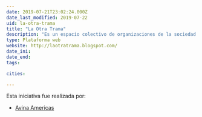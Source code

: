 ```yaml
---
date: 2019-07-21T23:02:24.000Z
date_last_modified: 2019-07-22
uid: la-otra-trama
title: "La Otra Trama"
description: "Es un espacio colectivo de organizaciones de la sociedad civil que, a través de un enfoque multidisciplinario, busca articular acciones en torno al problema del crimen organizado en la sociedad argentina."
type: Plataforma web
website: http://laotratrama.blogspot.com/
date_ini: 
date_end: 
tags:

cities: 

---
```


Esta iniciativa fue realizada por:

- [Avina Americas](/i/avina.html)
